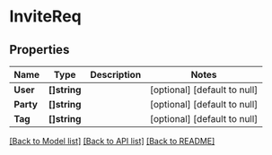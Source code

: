 # InviteReq

## Properties
Name | Type | Description | Notes
------------ | ------------- | ------------- | -------------
**User** | **[]string** |  | [optional] [default to null]
**Party** | **[]string** |  | [optional] [default to null]
**Tag** | **[]string** |  | [optional] [default to null]

[[Back to Model list]](../README.md#documentation-for-models) [[Back to API list]](../README.md#documentation-for-api-endpoints) [[Back to README]](../README.md)


